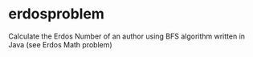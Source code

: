# erdosproblem
Calculate the Erdos Number of an author using BFS algorithm written in Java (see Erdos Math problem)
